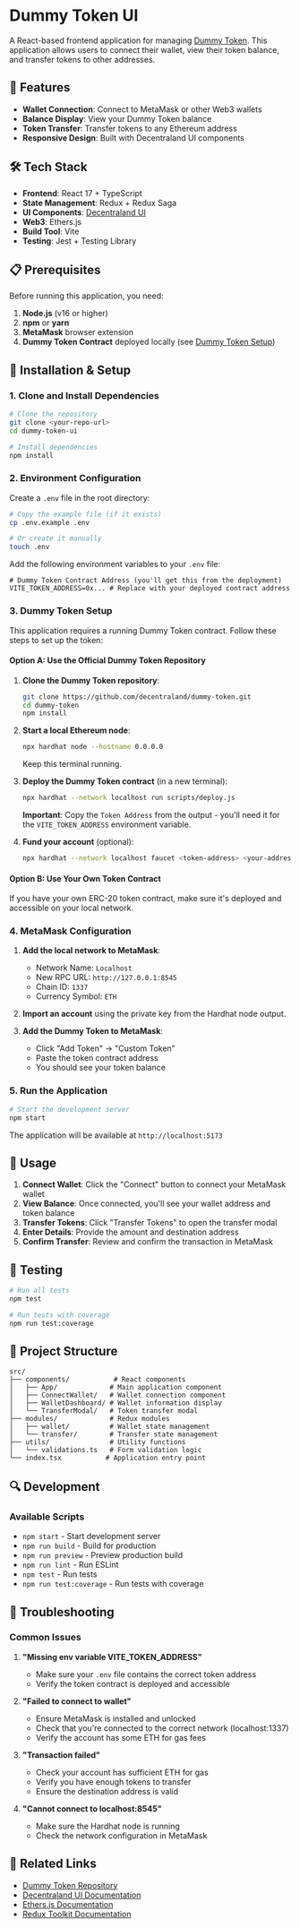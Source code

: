 # Dummy Token UI

A React-based frontend application for managing [Dummy Token](https://github.com/decentraland/dummy-token). This application allows users to connect their wallet, view their token balance, and transfer tokens to other addresses.

## 🚀 Features

- **Wallet Connection**: Connect to MetaMask or other Web3 wallets
- **Balance Display**: View your Dummy Token balance
- **Token Transfer**: Transfer tokens to any Ethereum address
- **Responsive Design**: Built with Decentraland UI components

## 🛠️ Tech Stack

- **Frontend**: React 17 + TypeScript
- **State Management**: Redux + Redux Saga
- **UI Components**: [Decentraland UI](https://ui.decentraland.org/)
- **Web3**: Ethers.js
- **Build Tool**: Vite
- **Testing**: Jest + Testing Library

## 📋 Prerequisites

Before running this application, you need:

1. **Node.js** (v16 or higher)
2. **npm** or **yarn**
3. **MetaMask** browser extension
4. **Dummy Token Contract** deployed locally (see [Dummy Token Setup](#dummy-token-setup))

## 🔧 Installation & Setup

### 1. Clone and Install Dependencies

```bash
# Clone the repository
git clone <your-repo-url>
cd dummy-token-ui

# Install dependencies
npm install
```

### 2. Environment Configuration

Create a `.env` file in the root directory:

```bash
# Copy the example file (if it exists)
cp .env.example .env

# Or create it manually
touch .env
```

Add the following environment variables to your `.env` file:

```env
# Dummy Token Contract Address (you'll get this from the deployment)
VITE_TOKEN_ADDRESS=0x... # Replace with your deployed contract address
```

### 3. Dummy Token Setup

This application requires a running Dummy Token contract. Follow these steps to set up the token:

#### Option A: Use the Official Dummy Token Repository

1. **Clone the Dummy Token repository**:
   ```bash
   git clone https://github.com/decentraland/dummy-token.git
   cd dummy-token
   npm install
   ```

2. **Start a local Ethereum node**:
   ```bash
   npx hardhat node --hostname 0.0.0.0
   ```
   Keep this terminal running.

3. **Deploy the Dummy Token contract** (in a new terminal):
   ```bash
   npx hardhat --network localhost run scripts/deploy.js
   ```
   **Important**: Copy the `Token Address` from the output - you'll need it for the `VITE_TOKEN_ADDRESS` environment variable.

4. **Fund your account** (optional):
   ```bash
   npx hardhat --network localhost faucet <token-address> <your-address>
   ```

#### Option B: Use Your Own Token Contract

If you have your own ERC-20 token contract, make sure it's deployed and accessible on your local network.

### 4. MetaMask Configuration

1. **Add the local network to MetaMask**:
   - Network Name: `Localhost`
   - New RPC URL: `http://127.0.0.1:8545`
   - Chain ID: `1337`
   - Currency Symbol: `ETH`

2. **Import an account** using the private key from the Hardhat node output.

3. **Add the Dummy Token to MetaMask**:
   - Click "Add Token" → "Custom Token"
   - Paste the token contract address
   - You should see your token balance

### 5. Run the Application

```bash
# Start the development server
npm start
```

The application will be available at `http://localhost:5173`

## 🎯 Usage

1. **Connect Wallet**: Click the "Connect" button to connect your MetaMask wallet
2. **View Balance**: Once connected, you'll see your wallet address and token balance
3. **Transfer Tokens**: Click "Transfer Tokens" to open the transfer modal
4. **Enter Details**: Provide the amount and destination address
5. **Confirm Transfer**: Review and confirm the transaction in MetaMask

## 🧪 Testing

```bash
# Run all tests
npm test

# Run tests with coverage
npm run test:coverage

```

## 📁 Project Structure

```
src/
├── components/           # React components
│   ├── App/             # Main application component
│   ├── ConnectWallet/   # Wallet connection component
│   ├── WalletDashboard/ # Wallet information display
│   └── TransferModal/   # Token transfer modal
├── modules/             # Redux modules
│   ├── wallet/          # Wallet state management
│   └── transfer/        # Transfer state management
├── utils/               # Utility functions
│   └── validations.ts   # Form validation logic
└── index.tsx           # Application entry point
```

## 🔍 Development

### Available Scripts

- `npm start` - Start development server
- `npm run build` - Build for production
- `npm run preview` - Preview production build
- `npm run lint` - Run ESLint
- `npm test` - Run tests
- `npm run test:coverage` - Run tests with coverage

## 🐛 Troubleshooting

### Common Issues

1. **"Missing env variable VITE_TOKEN_ADDRESS"**
   - Make sure your `.env` file contains the correct token address
   - Verify the token contract is deployed and accessible

2. **"Failed to connect to wallet"**
   - Ensure MetaMask is installed and unlocked
   - Check that you're connected to the correct network (localhost:1337)
   - Verify the account has some ETH for gas fees

3. **"Transaction failed"**
   - Check your account has sufficient ETH for gas
   - Verify you have enough tokens to transfer
   - Ensure the destination address is valid

4. **"Cannot connect to localhost:8545"**
   - Make sure the Hardhat node is running
   - Check the network configuration in MetaMask

## 🔗 Related Links

- [Dummy Token Repository](https://github.com/decentraland/dummy-token)
- [Decentraland UI Documentation](https://ui.decentraland.org/)
- [Ethers.js Documentation](https://docs.ethers.io/)
- [Redux Toolkit Documentation](https://redux-toolkit.js.org/)
